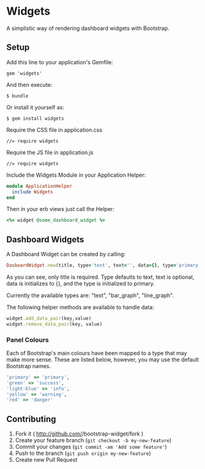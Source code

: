 # Widgets

A simplistic way of rendering dashboard widgets with Bootstrap.

## Setup

Add this line to your application's Gemfile:

    gem 'widgets'

And then execute:

    $ bundle

Or install it yourself as:

    $ gem install widgets

Require the CSS file in application.css

   ```
   //= require widgets
   ```

Require the JS file in application.js

  ```
  //= require widgets
  ```

Include the Widgets Module in your Application Helper:

  ```Ruby
  module ApplicationHelper
    include Widgets
  end
  ```

Then in your erb views just call the Helper:

  ```Ruby
  <%= widget @some_dashboard_widget %>
  ```

## Dashboard Widgets

A Dashboard Widget can be created by calling:

  ```Ruby
  DasboardWidget.new(title, type='text', text='', data={}, type='primary')
  ```

  As you can see, only title is required. Type defaults to text, text is optional, data is initializes to {}, and the type is initialized to primary.

  Currently the available types are: "text", "bar_graph", "line_graph".

The following helper methods are available to handle data:

  ```Ruby
  widget.add_data_pair(key,value)
  widget.remove_data_pair(key, value)
  ```

### Panel Colours

Each of Bootstrap's main colours have been mapped to a type that may make more sense. These are listed below, however, you may use the default Bootstrap names.

   ```Ruby
   'primary' => 'primary',
   'green' => 'success',
   'light-blue' => 'info',
   'yellow' => 'warning',
   'red' => 'danger'
   ```

## Contributing

1. Fork it ( http://github.com/<my-github-username>/bootstrap-widget/fork )
2. Create your feature branch (`git checkout -b my-new-feature`)
3. Commit your changes (`git commit -am 'Add some feature'`)
4. Push to the branch (`git push origin my-new-feature`)
5. Create new Pull Request
